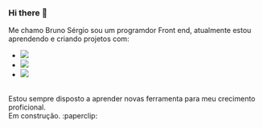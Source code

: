 ### Hi there :facepunch:

Me chamo Bruno Sérgio sou um programdor Front end, atualmente estou aprendendo e criando projetos com:
<br>

- <img src="https://img.shields.io/badge/HTML5-E34F26?style=for-the-badge&logo=html5&logoColor=white"/>

- <img src="https://img.shields.io/badge/CSS3-1572B6?style=for-the-badge&logo=css3&logoColor=white"/>

- <img src="https://encrypted-tbn0.gstatic.com/images?q=tbn:ANd9GcQc75tB4gDNVYC-syTIDWrlP_liN_X23aCYtDmpb3xPEw&s"/>
<br>
<a>Estou sempre disposto a aprender novas ferramenta para meu crecimento proficional.</a>
<br>
Em construção. :paperclip:
